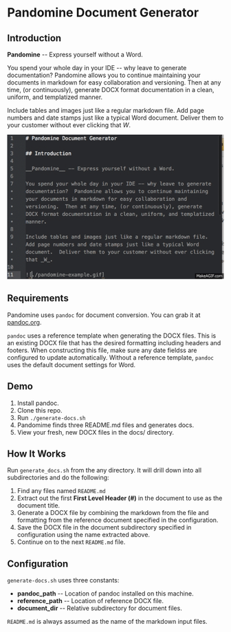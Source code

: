# Pandomine Document Generator

## Introduction

__Pandomine__ -- Express yourself without a Word.

You spend your whole day in your IDE -- why leave to generate documentation?  Pandomine allows you to continue maintaining your documents in markdown for easy collaboration and versioning.  Then at any time, (or continuously), generate DOCX format documentation in a clean, uniform, and templatized manner.

Include tables and images just like a regular markdown file.  Add page numbers and date stamps just like a typical Word document.  Deliver them to your customer without ever clicking that _W_.

![Pandomime Document Generator](pandomine-example.gif)

## Requirements

Pandomine uses `pandoc` for document conversion. You can grab it at [pandoc.org](http://pandoc.org/).

`pandoc` uses a reference template when generating the DOCX files.  This is an existing DOCX file that has the desired formatting including headers and footers.  When constructing this file, make sure any date fieldss are configured to update automatically.  Without a reference template, `pandoc` uses the default document settings for Word.

## Demo

1. Install pandoc.
2. Clone this repo.
3. Run `./generate-docs.sh`
4. Pandomime finds three README.md files and generates docs.
5. View your fresh, new DOCX files in the docs/ directory.

## How It Works

Run `generate_docs.sh` from the any directory.  It will drill down into all subdirectories and do the following:

1. Find any files named `README.md`
2. Extract out the first __First Level Header (#)__ in the document to use as the document title.
3. Generate a DOCX file by combining the markdown from the file and formatting from the reference document specified in the configuration.
4. Save the DOCX file in the document subdirectory specified in configuration using the name extracted above.
5. Continue on to the next `README.md` file.

## Configuration

`generate-docs.sh` uses three constants:

* __pandoc_path__ -- Location of pandoc installed on this machine.
* __reference_path__ -- Location of reference DOCX file.
* __document_dir__ -- Relative subdirectory for document files.

`README.md` is always assumed as the name of the markdown input files.
